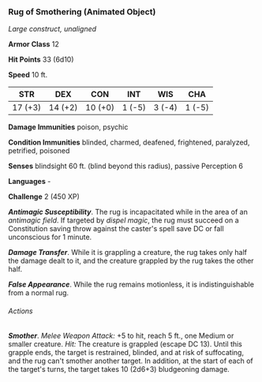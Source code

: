 ### Rug of Smothering (Animated Object)

*Large construct, unaligned*

**Armor Class** 12

**Hit Points** 33 (6d10)

**Speed** 10 ft.

| STR      | DEX      | CON      | INT      | WIS      | CHA      |
|:--------:|:--------:|:--------:|:--------:|:--------:|:--------:|
| 17 (+3)  | 14 (+2)  | 10 (+0)  | 1 (-5)   | 3 (-4)   | 1 (-5)   |

**Damage Immunities** poison, psychic

**Condition Immunities** blinded, charmed, deafened, frightened, paralyzed, petrified, poisoned

**Senses** blindsight 60 ft. (blind beyond this radius), passive Perception 6

**Languages** -

**Challenge** 2 (450 XP)

***Antimagic Susceptibility***. The rug is incapacitated while in the area of an *antimagic field*. If targeted by *dispel magic*, the rug must succeed on a Constitution saving throw against the caster's spell save DC or fall unconscious for 1 minute.

***Damage Transfer***. While it is grappling a creature, the rug takes only half the damage dealt to it, and the creature grappled by the rug takes the other half.

***False Appearance***. While the rug remains motionless, it is indistinguishable from a normal rug.

###### Actions

***Smother***. *Melee Weapon Attack:* +5 to hit, reach 5 ft., one Medium or smaller creature. *Hit:* The creature is grappled (escape DC 13). Until this grapple ends, the target is restrained, blinded, and at risk of suffocating, and the rug can't smother another target. In addition, at the start of each of the target's turns, the target takes 10 (2d6+3) bludgeoning damage.